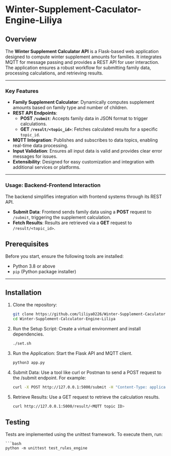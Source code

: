 # Winter-Supplement-Caculator-Engine-Liliya


## Overview

The **Winter Supplement Calculator API** is a Flask-based web application designed to compute winter supplement amounts for families. It integrates MQTT for message passing and provides a REST API for user interaction. The application ensures a robust workflow for submitting family data, processing calculations, and retrieving results.

---

### Key Features

- **Family Supplement Calculator**: Dynamically computes supplement amounts based on family type and number of children.
- **REST API Endpoints**:
  - **POST `/submit`**: Accepts family data in JSON format to trigger calculations.
  - **GET `/result/<topic_id>`**: Fetches calculated results for a specific `topic_id`.
- **MQTT Integration**: Publishes and subscribes to data topics, enabling real-time data processing.
- **Input Validation**: Ensures all input data is valid and provides clear error messages for issues.
- **Extensibility**: Designed for easy customization and integration with additional services or platforms.

---

### Usage: Backend-Frontend Interaction

The backend simplifies integration with frontend systems through its REST API.

- **Submit Data**: Frontend sends family data using a **POST** request to `/submit`, triggering the supplement calculation.
- **Fetch Results**: Results are retrieved via a **GET** request to `/result/<topic_id>`.


## Prerequisites

Before you start, ensure the following tools are installed:

- Python 3.8 or above
- `pip` (Python package installer)

---

## Installation

1. Clone the repository:
   ```bash
   git clone https://github.com/liliya0226/Winter-Supplement-Caculator-Engine-Liliya.git
   cd Winter-Supplement-Calculator-Engine-Liliya
2. Run the Setup Script: Create a virtual environment and install dependencies.
    ```bash
    ./set.sh
3. Run the Application: Start the Flask API and MQTT client.
    ```bash
    python3 app.py
4. Submit Data: Use a tool like curl or Postman to send a POST request to the /submit endpoint. For example:
    ```bash
    curl -X POST http://127.0.0.1:5000/submit -H "Content-Type: application/json" -d '{"id": <MQTT topic ID>", "numberOfChildren": 2, "familyComposition": "couple", "familyUnitInPayForDecember": true}'
5. Retrieve Results: Use a GET request to retrieve the calculation results.
    ```bash
    curl http://127.0.0.1:5000/result/<MQTT topic ID>

## Testing
Tests are implemented using the unittest framework. To execute them, run:

    ```bash
    python -m unittest test_rules_engine 

 
